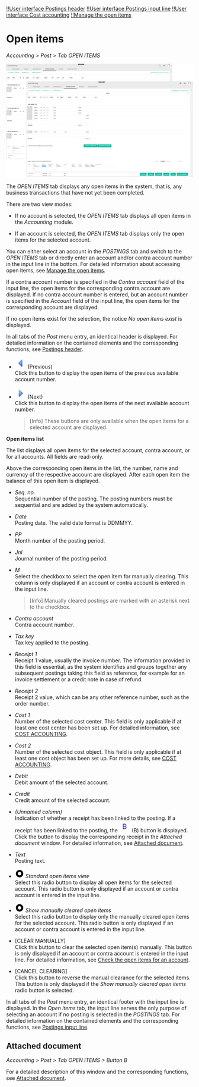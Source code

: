[!!User interface Postings header](./01_Header.md)
[!!User interface Postings input line](./01_InputLine.md)
[!!User interface Cost accounting](./02e_CostAccounting.md)
[!!Manage the open items](../Operation/03_ManageOpenItems.md)

# Open items

*Accounting > Post > Tab OPEN ITEMS*

![All & account open items](../../Assets/Screenshots/RetailSuiteAccounting/Book/OpenItems/All&AccountOpenItems.png "[All & account open items]")  

The *OPEN ITEMS* tab displays any open items in the system, that is, any business transactions that have not yet been completed.        

There are two view modes:

- If no account is selected, the *OPEN ITEMS* tab displays all open items in the *Accounting* module.

- If an account is selected, the *OPEN ITEMS* tab displays only the open items for the selected account.  

You can either select an account in the *POSTINGS* tab and switch to the *OPEN ITEMS* tab or directly enter an account and/or contra account number in the input line in the bottom. For detailed information about accessing open items, see [Manage the open items](../Operation/03_ManageOpenItems.md).  

If a contra account number is specified in the *Contra account* field of the input line, the open items for the corresponding contra account are displayed. If no contra account number is entered, but an account number is specified in the *Account* field of the input line, the open items for the corresponding account are displayed.    

If no open items exist for the selection, the notice *No open items exist* is displayed.

In all tabs of the *Post* menu entry, an identical header is displayed. For detailed information on the contained elements and the corresponding functions, see [Postings header](./01_Header.md).

- ![Previous](../../Assets/Icons/Previous.png "[Previous]") (Previous)   
    Click this button to display the open items of the previous available account number.

- ![Next](../../Assets/Icons/Next.png "[Next]") (Next)    
    Click this button to display the open items of the next available account number.

    > [Info] These buttons are only available when the open items for a selected account are displayed.

**Open items list**

The list displays all open items for the selected account, contra account, or for all accounts. All fields are read-only.

Above the corresponding open items in the list, the number, name and currency of the respective account are displayed. After each open item the balance of this open item is displayed.

- *Seq. no.*  
    Sequential number of the posting. The posting numbers must be sequential and are added by the system automatically.

- *Date*  
    Posting date. The valid date format is DDMMYY.

- *PP*  
    Month number of the posting period.

- *Jnl*  
    Journal number of the posting period.  

- *M*  
    Select the checkbox to select the open item for manually clearing. This column is only displayed if an account or contra account is entered in the input line.

    > [Info] Manually cleared postings are marked with an asterisk next to the checkbox.

- *Contra account*  
    Contra account number.

- *Tax key*  
    Tax key applied to the posting.

- *Receipt 1*  
    Receipt 1 value, usually the invoice number. The information provided in this field is essential, as the system identifies and groups together any subsequent postings taking this field as reference, for example for an invoice settlement or a credit note in case of refund.

- *Receipt 2*  
    Receipt 2 value, which can be any other reference number, such as the order number.

- *Cost 1*  
    Number of the selected cost center. This field is only applicable if at least one cost center has been set up. For detailed information, see [COST ACCOUNTING](./02e_CostAccounting.md).

- *Cost 2*  
    Number of the selected cost object. This field is only applicable if at least one cost object has been set up. For more details, see [COST ACCOUNTING](./02e_CostAccounting.md).

- *Debit*  
    Debit amount of the selected account.

- *Credit*  
    Credit amount of the selected account.

- *(Unnamed column)*  
    Indication of whether a receipt has been linked to the posting. If a receipt has been linked to the posting, the ![B](../../Assets/Icons/Beleg.png "[B]") (B) button is displayed. Click the button to display the corresponding receipt in the *Attached document* window. For detailed information, see [Attached document](#attached-document).

- *Text*  
    Posting text.

- ![Radio button](../../Assets/Icons/RadioButtonChecked.png "[Radio button]") *Standard open items view*  
    Select this radio button to display all open items for the selected account. This radio button is only displayed if an account or contra account is entered in the input line.

- ![Radio button](../../Assets/Icons/RadioButtonChecked.png "[Radio button]") *Show manually cleared open items*  
    Select this radio button to display only the manually cleared open items for the selected account. This radio button is only displayed if an account or contra account is entered in the input line.

- [CLEAR MANUALLY]  
    Click this button to clear the selected open item(s) manually. This button is only displayed if an account or contra account is entered in the input line. For detailed information, see [Check the open items for an account](../Operation/03_ManageOpenItems.md#check-the-open-items-for-an-account).

- [CANCEL CLEARING]  
    Click this button to reverse the manual clearance for the selected items. This button is only displayed if the *Show manually cleared open items* radio button is selected.

In all tabs of the *Post* menu entry, an identical footer with the input line is displayed. In the *Open items* tab, the input line serves the only purpose of selecting an account if no posting is selected in the *POSTINGS* tab. For detailed information on the contained elements and the corresponding functions, see [Postings input line](./01_InputLine.md).



## Attached document

*Accounting > Post > Tab OPEN ITEMS > Button B*

For a detailed description of this window and the corresponding functions, see [Attached document](./01_Header.md#attached-document).
